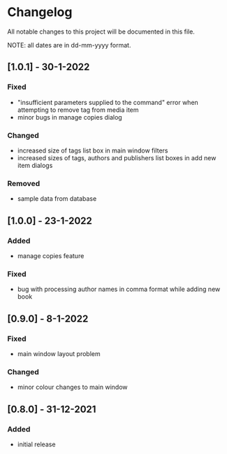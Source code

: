 # Changelog
All notable changes to this project will be documented in this file.

NOTE: all dates are in dd-mm-yyyy format.

## [1.0.1] - 30-1-2022
### Fixed
- "insufficient parameters supplied to the command" error when attempting to remove tag from media item
- minor bugs in manage copies dialog
### Changed
- increased size of tags list box in main window filters
- increased sizes of tags, authors and publishers list boxes in add new item dialogs
### Removed
- sample data from database

## [1.0.0] - 23-1-2022
### Added
- manage copies feature
### Fixed
- bug with processing author names in comma format while adding new book

## [0.9.0] - 8-1-2022
### Fixed
- main window layout problem
### Changed
- minor colour changes to main window

## [0.8.0] - 31-12-2021
### Added
- initial release

